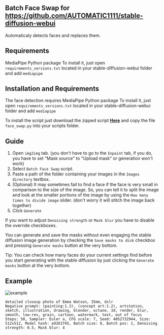 ## Batch Face Swap for https://github.com/AUTOMATIC1111/stable-diffusion-webui
 Automaticaly detects faces and replaces them.

## Requirements
MediaPipe Python package
To install it, just open `requirements_versions.txt` located in your stable-diffusion-webui folder and add `mediapipe`

## Installation and Requirements
The face detection requires MediaPipe Python package
To install it, just open `requirements_versions.txt` located in your stable-diffusion-webui folder and add `mediapipe`

To install the script just download the zipped script **[Here](https://github.com/kex0/batch-face-swap/archive/refs/heads/main.zip)**
and copy the file `face_swap.py` into your scripts folder.

## Guide
1. Open `img2img` tab. (you don't have to go to the `Inpaint` tab, if you do, you have to set "Mask source" to "Upload mask" or generation won't work)
2. Select `Batch Face Swap` script.
3. Paste a path of the folder containing your images in the `Images directory` textbox.
4. (Optional) It may sometimes fail to find a face if the face is very small in comparison to the size of the image.
So, you can tell it to split the image and look at the smaller portions of the image by using the `How many times to divide image` slider.
(don't worry it will stitch the image back together)
5. Click `Generate`

If you want to adjust `Denoising strength` or `Mask blur` you have to disable the override checkboxes.

You can generate and save the masks without even engaging the stable diffusion image generation by checking the `Save masks to disk` checkbox and pressing 
`Generate masks` button at the very bottom.

Tip:
You can check how many faces do your current settings find before you start generating with the stable diffusion 
by just clicking the `Generate masks` button at the very bottom.

## Example
![example](https://user-images.githubusercontent.com/46696708/211818536-7d3bd06e-f6b1-40e9-854e-9cb44be3b2f8.png)

```ShellSession
detailed closeup photo of Emma Watson, 35mm, dslr
Negative prompt: (painting:1.3), (concept art:1.2), artstation, sketch, illustration, drawing, blender, octane, 3d, render, blur, smooth, low-res, grain, cartoon, watermark, text, out of focus
Steps: 50, Sampler: Euler a, CFG scale: 7, Seed: 4052732944, Size: 512x512, Model hash: a9263745, Batch size: 8, Batch pos: 1, Denoising strength: 0.5, Mask blur: 4
```